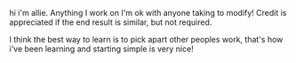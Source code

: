 hi i'm allie. Anything I work on I'm ok with anyone taking to modify! Credit is appreciated if the end result is similar, but not required.

I think the best way to learn is to pick apart other peoples work, that's how i've been learning and starting simple is very nice!
